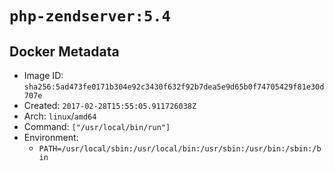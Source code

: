 # `php-zendserver:5.4`

## Docker Metadata

- Image ID: `sha256:5ad473fe0171b304e92c3430f632f92b7dea5e9d65b0f74705429f81e30d707e`
- Created: `2017-02-28T15:55:05.911726038Z`
- Arch: `linux`/`amd64`
- Command: `["/usr/local/bin/run"]`
- Environment:
  - `PATH=/usr/local/sbin:/usr/local/bin:/usr/sbin:/usr/bin:/sbin:/bin`

